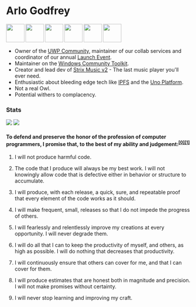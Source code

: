 # Arlo Godfrey
<a href="https://uwpcommunity.com/" target="_blank"><img align="left" src="https://user-images.githubusercontent.com/9384894/146480303-dc9cbd1b-d204-41a0-aac4-ce65325a3b1a.gif" width="50" /></a>
<a href="https://aka.ms/windowstoolkit" target="_blank"><img align="left" src="https://avatars.githubusercontent.com/u/41346473?s=200&v=4" height="50" /></a>
<a href="https://strixmusic.com/" target="_blank"><img align="left" src="https://user-images.githubusercontent.com/9384894/146480088-c41497c2-be8a-474c-975d-b3898ded4bfc.png" height="50" /></a>
<a href="https://platform.uno/" target="_blank"><img align="left" src="https://user-images.githubusercontent.com/9384894/146479929-d63b1332-2943-4cbb-9860-9454898fc02e.png" height="50" /></a>
<a href="https://docs.microsoft.com/en-us/windows/apps/" target="_blank"><img align="left" src="https://user-images.githubusercontent.com/9384894/146479867-9beede9e-9947-4607-8344-53eb3557720c.png" height="50" /></a>
<a href="https://www.youtube.com/watch?v=5Uj6uR3fp-U" target="_blank"><img align="left" src="https://user-images.githubusercontent.com/9384894/146479704-45604aa9-7da1-4c35-8f7c-7294890e1b2c.png" height="50" /></a>

<br />
<br />
<br />

- Owner of the [UWP Community](https://uwpcommunity.com/), maintainer of our collab services and coordinator of our annual [Launch Event](https://uwpcommunity.com/launch/2021/).
- Maintainer on the [Windows Community Toolkit](https://aka.ms/windowstoolkit).
- Creator and lead dev of [Strix Music v2](https://www.strixmusic.com/) - The last music player you'll ever need.
- Enthusiastic about bleeding edge tech like [IPFS](https://www.youtube.com/watch?v=5Uj6uR3fp-U) and the [Uno Platform](https://platform.uno/).
- Not a real Owl.
- Potential withers to complacency.

### Stats


  <img src="https://github-readme-stats.vercel.app/api/top-langs/?username=Arlodotexe&layout=compact" />

  <img src="https://github-readme-stats.vercel.app/api?username=Arlodotexe&count_private=true" />
  
  <!--<img src="https://github-readme-stats.vercel.app/api/wakatime?username=Arlodotexe" />-->
  
  
#### To defend and preserve the honor of the profession of computer programmers, I promise that, to the best of my ability and judgement:<sup>[[0]](https://www.youtube.com/watch?v=Tng6Fox8EfI)[[1]](http://blog.cleancoder.com/uncle-bob/2015/11/18/TheProgrammersOath.html)</sup>

1. I will not produce harmful code.

2. The code that I produce will always be my best work. I will not knowingly allow code that is defective either in behavior or structure to accumulate.

3. I will produce, with each release, a quick, sure, and repeatable proof that every element of the code works as it should.

4. I will make frequent, small, releases so that I do not impede the progress of others.

5. I will fearlessly and relentlessly improve my creations at every opportunity. I will never degrade them.

6. I will do all that I can to keep the productivity of myself, and others, as high as possible. I will do nothing that decreases that productivity.

7. I will continuously ensure that others can cover for me, and that I can cover for them.

8. I will produce estimates that are honest both in magnitude and precision. I will not make promises without certainty.

9. I will never stop learning and improving my craft.

